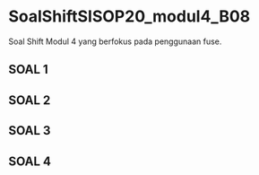 # SoalShiftSISOP20_modul4_B08

Soal Shift Modul 4 yang berfokus pada penggunaan fuse.

## SOAL 1


## SOAL 2


## SOAL 3


## SOAL 4
